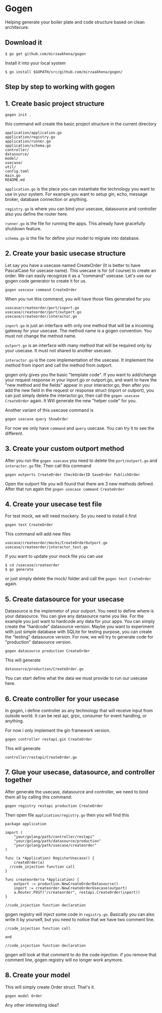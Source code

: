 # Gogen

Helping generate your boiler plate and code structure based on clean architecure.

## Download it
```
$ go get github.com/mirzaakhena/gogen
```
Install it into your local system
```
$ go install $GOPATH/src/github.com/mirzaakhena/gogen/
```

## Step by step to working with gogen

## 1. Create basic project structure
```
gogen init .
```
this command will create the basic project structure in the current directory
```
application/application.go
application/registry.go
application/runner.go
application/schema.go
controller/
datasource/
model/
usecase/
util/
config.toml
main.go
README.md
```

`application.go` is the place you can instantiate the technology you want to use in your system. For example you want to setup gin, echo, message broker, database connection or anything.

`registry.go` is where you can bind your usecase, datasource and controller also you define the router here.

`runner.go` is the file for running the apps. This already have gracefully shutdown feature.

`schema.go` is the file for define your model to migrate into database.


## 2. Create your basic usecase structure

Let say you have a usecase named CreateOrder (It is better to have PascalCase for usecase name). This usecase is for (of course) to create an order. We can easily recognize it as a "command" usecase. Let's use our gogen code generator to create it for us.
```
gogen usecase command CreateOrder
```

When you run this command, you will have those files generated for you

```
usecase/createorder/port/inport.go
usecase/createorder/port/outport.go
usecase/createorder/interactor.go
```

`inport.go` is just an interface with only one method that will be a incoming gateway for your usecase. The method name is a gogen convention. You must not change the method name.

`outport.go` is an interface with many method that will be required only by your usecase. It must not shared to another usecase.

`interactor.go` is the core implementation of the usecase. It implement the method from inport and call the method from outport.

gogen only gives you the basic "template code". If you want to add/change your request response in your inport.go or outport.go, and want to have the "new method and the fields" appear in your interactor.go, then after you add the new field in the request or response struct (inport or outport), you can just simply delete the interactor.go, then call the `gogen usecase CreateOrder` again. It Will generate the new "helper code" for you.

Another variant of this usecase command is
```
gogen usecase query ShowOrder
```

For now we only have `command` and `query` usecase. You can try it to see the different.

## 3. Create your custom outport method

After you run the `gogen usecase` you need to delete the `port/outport.go` and `interactor.go` file. Then call this command
```
gogen outports CreateOrder CheckOrderID SaveOrder PublishOrder
```
Open the outport file you will found that there are 3 new methods defined.
After that run again the `gogen usecase command CreateOrder`

## 4. Create your usecase test file

For test mock, we will need mockery. So you need to install it first
```
gogen test CreateOrder
```
This command will add new files
```
usecase/createorder/mocks/CreateOrderOutport.go
usecase/createorder/interactor_test.go
```

If you want to update your mock file you can use
```
$ cd /usecase/createorder
$ go generate
```

or just simply delete the mock/ folder and call the `gogen test CreteOrder` again.

## 5. Create datasource for your usecase

Datasource is the implemetor of your outport. You need to define where is your datasource. You can give any datasource name you like.
For the example you just want to hardcode any data for your apps. You can simply create the "hardcode" datasource version. Maybe you want to experiment with just simple database with SQLite for testing purpose, you can create the "testing" datasource version. For now, we will try to generate code for "production" datasource version.

```
gogen datasource production CreateOrder
```
This will generate
```
datasource/production/CreateOrder.go
```
You can start define what the data we must provide to run our usecase here.

## 6. Create controller for your usecase

In gogen, i define controller as any technology that will receive input from outside world. It can be rest api, grpc, consumer for event handling, or anything.

For now i only implement the gin framework version.

```
gogen controller restapi.gin CreateOrder
```
This will generate

```
controller/restapi/CreateOrder.go
```

## 7. Glue your usecase, datasource, and controller together

After generate the usecase, datasource and controller, we need to bind them all by calling this command:
```
gogen registry restapi production CreateOrder
```
Then open file `application/registry.go` then you will find this

```
package application

import (
	"your/golang/path/controller/restapi"
	"your/golang/path/datasource/production"
	"your/golang/path/usecase/createorder"
)

func (a *Application) RegisterUsecase() {
	createOrder(a)
  //code_injection function call
}

func createorder(a *Application) {
	outport := production.NewCreateOrderDatasource()
	inport := createorder.NewCreateOrderUsecase(outport)
	a.Router.POST("/createorder", restapi.CreateOrder(inport))
}

//code_injection function declaration
```
gogen registry will inject some code in `registry.go`. Basically you can also write it by yourself, 
but you need to notice that we have two comment line. 
```
//code_injection function call

and

//code_injection function declaration
```
gogen will look at that comment to do the code injection.
if you remove that comment line, gogen registry will no longer work anymore.

## 8. Create your model
This will simply create Order struct. That's it.
```
gogen model Order
```


Any other interesting idea?